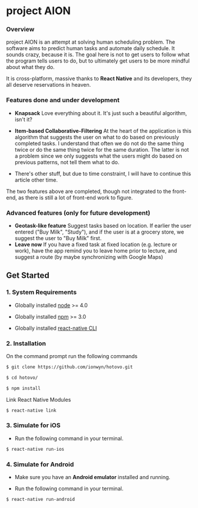# project AION

### Overview
project AION is an attempt at solving human scheduling problem.  The software aims to predict human tasks and automate daily schedule.  It sounds crazy, because it is.  The goal here is not to get users to follow what the program tells users to do, but to ultimately get users to be more mindful about what they do.

It is cross-platform, massive thanks to **React Native** and its developers, they all deserve reservations in heaven.

### Features done and under development
* __Knapsack__
Love everything about it.  It's just such a beautiful algorithm, isn't it?
* __Item-based Collaborative-Filtering__
At the heart of the application is this algorithm that suggests the user on what to do based on previously completed tasks.  I understand that often we do not do the same thing twice or do the same thing twice for the same duration.  The latter is not a problem since we only suggests what the users might do based on previous patterns, not tell them what to do.

* There's other stuff, but due to time constraint, I will have to continue this article other time.

The two features above are completed, though not integrated to the front-end, as there is still a lot of front-end work to figure.

### Advanced features (only for future development)
* __Geotask-like feature__
Suggest tasks based on location.  If earlier the user entered ("Buy Milk", "Study"), and if the user is at a grocery store, we suggest the user to "Buy Milk" first.
* __Leave now__
If you have a fixed task at fixed location (e.g. lecture or work), have the app remind you to leave home prior to lecture, and suggest a route (by maybe synchronizing with Google Maps)


## Get Started

### 1. System Requirements

* Globally installed [node](https://nodejs.org/en/) >= 4.0

* Globally installed [npm](https://www.npmjs.org/) >= 3.0

* Globally installed [react-native CLI](https://facebook.github.io/react-native/docs/getting-started.html)



### 2. Installation

On the command prompt run the following commands

```sh
$ git clone https://github.com/ionwyn/hotovo.git

$ cd hotovo/

$ npm install
```

Link React Native Modules 

```sh
$ react-native link
```

### 3. Simulate for iOS


*	Run the following command in your terminal.

```sh
$ react-native run-ios
```

### 4. Simulate for Android

*	Make sure you have an **Android emulator** installed and running.

*	Run the following command in your terminal.

```sh
$ react-native run-android
```
